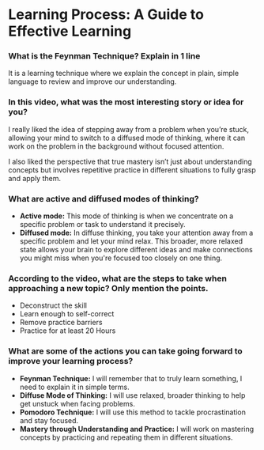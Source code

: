 # Learning Process: A Guide to Effective Learning

### What is the Feynman Technique? Explain in 1 line
It is a learning technique where we explain the concept in plain, simple language to review and improve our understanding.


### In this video, what was the most interesting story or idea for you?
I really liked the idea of stepping away from a problem when you’re stuck, allowing your mind to switch to a diffused mode of thinking, where it can work on the problem in the background without focused attention.

I also liked the perspective that true mastery isn’t just about understanding concepts but involves repetitive practice in different situations to fully grasp and apply them.

### What are active and diffused modes of thinking?
- **Active mode:** This mode of thinking is when we concentrate on a specific problem or task to understand it precisely.
- **Diffused mode:** In diffuse thinking, you take your attention away from a specific problem and let your mind relax. This broader, more relaxed state allows your brain to explore different ideas and make connections you might miss when you're focused too closely on one thing.

### According to the video, what are the steps to take when approaching a new topic? Only mention the points.
- Deconstruct the skill
- Learn enough to self-correct
- Remove practice barriers
- Practice for at least 20 Hours

### What are some of the actions you can take going forward to improve your learning process?
- **Feynman Technique:** I will remember that to truly learn something, I need to explain it in simple terms.
- **Diffuse Mode of Thinking:** I will use relaxed, broader thinking to help get unstuck when facing problems.
- **Pomodoro Technique:** I will use this method to tackle procrastination and stay focused.
- **Mastery through Understanding and Practice:** I will work on mastering concepts by practicing and repeating them in different situations.

